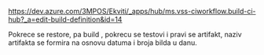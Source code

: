 https://dev.azure.com/3MPOS/Ekviti/_apps/hub/ms.vss-ciworkflow.build-ci-hub?_a=edit-build-definition&id=14

Pokrece se restore, pa build , pokrecu se testovi i pravi se artifakt, naziv artifakta se formira na osnovu datuma i broja bilda u danu.